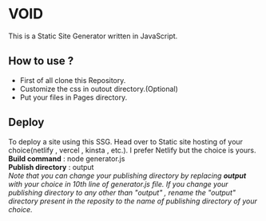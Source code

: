 # VOID
This is a Static Site Generator written in JavaScript.
## How to use ?
- First of all clone this Repository.
- Customize the css in outout directory.(Optional)
- Put your files in Pages directory.
## Deploy
To deploy a site using this SSG. Head over to Static site hosting of your choice(netlify , vercel , kinsta , etc.). I prefer Netlify but the choice is yours. <br>
**Build command** : node generator.js<br>
**Publish directory** : output <br>
*Note that you can change your publishing directory by replacing **output** with your choice in 10th line of generator.js file. If you change your publishing directory to any other than "output" , rename the "output" directory present in the reposity to the name of publishing directory of your choice.* <br>


